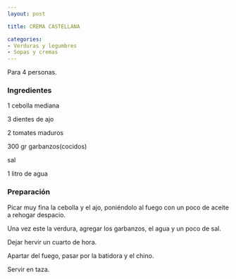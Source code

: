 ```yaml
---
layout: post

title: CREMA CASTELLANA

categories:
- Verduras y legumbres
- Sopas y cremas
---
```

Para 4 personas.

<h3>Ingredientes</h3>

1 cebolla mediana

3 dientes de ajo

2 tomates maduros

300 gr garbanzos(cocidos)

sal

1 litro de agua

<h3>Preparación</h3>

Picar muy fina la cebolla y el ajo, poniéndolo al fuego con un poco de aceite a rehogar despacio.

Una vez este la verdura, agregar los garbanzos, el agua y un poco de sal.

Dejar hervir un cuarto de hora.

Apartar del fuego, pasar por la batidora y el chino.

Servir en taza.